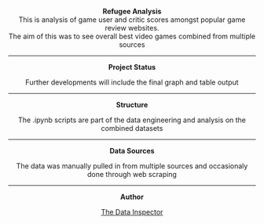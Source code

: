 <center>

**Refugee Analysis**
<br>
This is analysis of game user and critic scores amongst popular game review websites.
<br>
The aim of this was to see overall best video games combined from multiple sources

___
**Project Status**

Further developments will include the final graph and table output

___
**Structure**

The .ipynb scripts are part of the data engineering and analysis on the combined datasets

___
**Data Sources**

The data was manually pulled in from multiple sources and occasionaly done through web scraping

___
**Author**

[The Data Inspector](http://thedatainspector.com)

</center>
